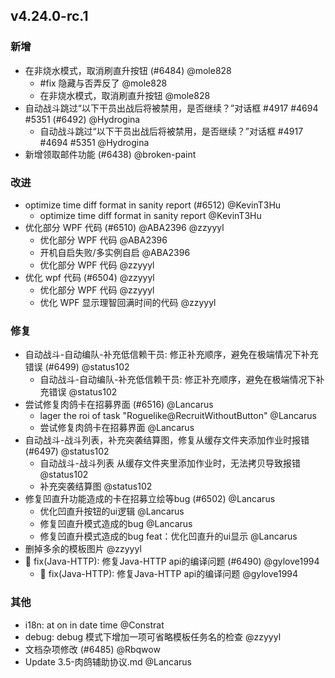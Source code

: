 ## v4.24.0-rc.1

### 新增

- 在非烧水模式，取消刷直升按钮 (#6484) @mole828
   - #fix 隐藏与否弄反了 @mole828
   - 在非烧水模式，取消刷直升按钮 @mole828
- 自动战斗跳过“以下干员出战后将被禁用，是否继续？”对话框 #4917 #4694 #5351 (#6492) @Hydrogina
   - 自动战斗跳过“以下干员出战后将被禁用，是否继续？”对话框 #4917 #4694 #5351 @Hydrogina
- 新增领取邮件功能 (#6438) @broken-paint

### 改进

- optimize time diff format in sanity report (#6512) @KevinT3Hu
   - optimize time diff format in sanity report @KevinT3Hu
- 优化部分 WPF 代码 (#6510) @ABA2396 @zzyyyl
   - 优化部分 WPF 代码 @ABA2396
   - 开机自启失败/多实例自启 @ABA2396
   - 优化部分 WPF 代码 @zzyyyl
- 优化 wpf 代码 (#6504) @zzyyyl
   - 优化部分 WPF 代码 @zzyyyl
   - 优化 WPF 显示理智回满时间的代码 @zzyyyl

### 修复

- 自动战斗-自动编队-补充低信赖干员: 修正补充顺序，避免在极端情况下补充错误 (#6499) @status102
   - 自动战斗-自动编队-补充低信赖干员: 修正补充顺序，避免在极端情况下补充错误 @status102
- 尝试修复肉鸽卡在招募界面 (#6516) @Lancarus
   - lager the roi of task "Roguelike@RecruitWithoutButton" @Lancarus
   - 尝试修复肉鸽卡在招募界面 @Lancarus
- 自动战斗-战斗列表，补充突袭结算图，修复从缓存文件夹添加作业时报错 (#6497) @status102
   - 自动战斗-战斗列表 从缓存文件夹里添加作业时，无法拷贝导致报错 @status102
   - 补充突袭结算图 @status102
- 修复凹直升功能造成的卡在招募立绘等bug (#6502) @Lancarus
   - 优化凹直升按钮的ui逻辑 @Lancarus
   - 修复凹直升模式造成的bug @Lancarus
   - 修复凹直升模式造成的bug feat：优化凹直升的ui显示 @Lancarus
- 删掉多余的模板图片 @zzyyyl
- 🐞 fix(Java-HTTP): 修复Java-HTTP api的编译问题 (#6490) @gylove1994
   - 🐞 fix(Java-HTTP): 修复Java-HTTP api的编译问题 @gylove1994

### 其他

- i18n: at on in date time @Constrat
- debug: debug 模式下增加一项可省略模板任务名的检查 @zzyyyl
- 文档杂项修改 (#6485) @Rbqwow
- Update 3.5-肉鸽辅助协议.md @Lancarus
